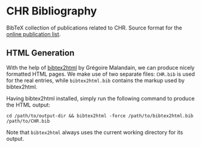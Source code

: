 # CHR Bibliography

BibTeX collection of publications related to CHR. Source format for the [online publication list](https://about.chrjs.net/publications/).

## HTML Generation

With the help of [bibtex2html](https://www-sop.inria.fr/members/Gregoire.Malandain/codes/bibtex2html.html) by Grégoire Malandain, we can produce nicely formatted HTML pages. We make use of two separate files: `CHR.bib` is used for the real entries, while `bibtex2html.bib` contains the markup used by bibtex2html.

Having bibtex2html installed, simply run the following command to produce the HTML output:

```
cd /path/to/output-dir && bibtex2html -force /path/to/bibtex2html.bib /path/to/CHR.bib
```

Note that `bibtex2html` always uses the current working directory for its output.
